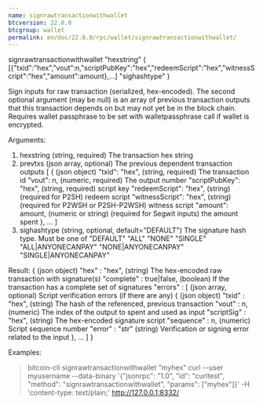 ```yaml
---
name: signrawtransactionwithwallet
btcversion: 22.0.0
btcgroup: wallet
permalink: en/doc/22.0.0/rpc/wallet/signrawtransactionwithwallet/
---
```


signrawtransactionwithwallet "hexstring" ( [{"txid":"hex","vout":n,"scriptPubKey":"hex","redeemScript":"hex","witnessScript":"hex","amount":amount},...] "sighashtype" )

Sign inputs for raw transaction (serialized, hex-encoded).
The second optional argument (may be null) is an array of previous transaction outputs that
this transaction depends on but may not yet be in the block chain.
Requires wallet passphrase to be set with walletpassphrase call if wallet is encrypted.

Arguments:
1. hexstring                        (string, required) The transaction hex string
2. prevtxs                          (json array, optional) The previous dependent transaction outputs
     [
       {                            (json object)
         "txid": "hex",             (string, required) The transaction id
         "vout": n,                 (numeric, required) The output number
         "scriptPubKey": "hex",     (string, required) script key
         "redeemScript": "hex",     (string) (required for P2SH) redeem script
         "witnessScript": "hex",    (string) (required for P2WSH or P2SH-P2WSH) witness script
         "amount": amount,          (numeric or string) (required for Segwit inputs) the amount spent
       },
       ...
     ]
3. sighashtype                      (string, optional, default="DEFAULT") The signature hash type. Must be one of
                                    "DEFAULT"
                                    "ALL"
                                    "NONE"
                                    "SINGLE"
                                    "ALL|ANYONECANPAY"
                                    "NONE|ANYONECANPAY"
                                    "SINGLE|ANYONECANPAY"

Result:
{                             (json object)
  "hex" : "hex",              (string) The hex-encoded raw transaction with signature(s)
  "complete" : true|false,    (boolean) If the transaction has a complete set of signatures
  "errors" : [                (json array, optional) Script verification errors (if there are any)
    {                         (json object)
      "txid" : "hex",         (string) The hash of the referenced, previous transaction
      "vout" : n,             (numeric) The index of the output to spent and used as input
      "scriptSig" : "hex",    (string) The hex-encoded signature script
      "sequence" : n,         (numeric) Script sequence number
      "error" : "str"         (string) Verification or signing error related to the input
    },
    ...
  ]
}

Examples:
> bitcoin-cli signrawtransactionwithwallet "myhex"
> curl --user myusername --data-binary '{"jsonrpc": "1.0", "id": "curltest", "method": "signrawtransactionwithwallet", "params": ["myhex"]}' -H 'content-type: text/plain;' http://127.0.0.1:8332/


